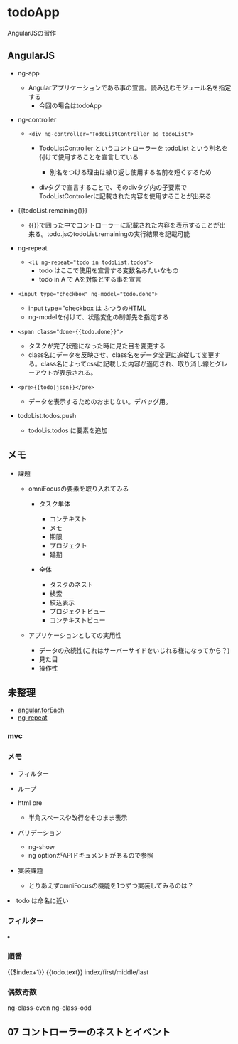 # todoApp
AngularJSの習作

## AngularJS
- ng-app
  - Angularアプリケーションである事の宣言。読み込むモジュール名を指定する
    - 今回の場合はtodoApp

- ng-controller
  - `<div ng-controller="TodoListController as todoList">`
    - TodoListController というコントローラーを todoList という別名を付けて使用することを宣言している
      - 別名をつける理由は繰り返し使用する名前を短くするため

    - divタグで宣言することで、そのdivタグ内の子要素でTodoListControllerに記載された内容を使用することが出来る

- {{todoList.remaining()}}
  - {{}}で囲った中でコントローラーに記載された内容を表示することが出来る。todo.jsのtodoList.remainingの実行結果を記載可能

- ng-repeat
  - `<li ng-repeat="todo in todoList.todos">`
    - todo はここで使用を宣言する変数名みたいなもの
    - todo in A で Aを対象とする事を宣言

- `<input type="checkbox" ng-model="todo.done">`
  - input type="checkbox は ふつうのHTML
  - ng-modelを付けて、状態変化の制御先を指定する

- `<span class="done-{{todo.done}}">`
  - タスクが完了状態になった時に見た目を変更する
  - class名にデータを反映させ、class名をデータ変更に追従して変更する。class名によってcssに記載した内容が適応され、取り消し線とグレーアウトが表示される。

- `<pre>{{todo|json}}</pre>`
  - データを表示するためのおまじない。デバッグ用。

- todoList.todos.push
  - todoLis.todos に要素を追加

## メモ
- 課題
  - omniFocusの要素を取り入れてみる
    - タスク単体
      - コンテキスト
      - メモ
      - 期限
      - プロジェクト
      - 延期

    - 全体
      - タスクのネスト
      - 検索
      - 絞込表示
      - プロジェクトビュー
      - コンテキストビュー

  - アプリケーションとしての実用性
    - データの永続性(これはサーバーサイドをいじれる様になってから？)
    - 見た目
    - 操作性

## 未整理
- [angular.forEach](http://js.studio-kingdom.com/angularjs/ng_global_apis/angular_foreach)
- [ng-repeat](http://js.studio-kingdom.com/angularjs/ng_directive/ng_repeat)

### mvc
### メモ
- フィルター
- ループ
- html pre
  - 半角スペースや改行をそのまま表示

- バリデーション
  - ng-show
  - ng optionがAPIドキュメントがあるので参照

- 実装課題
  - とりあえずomniFocusの機能を1つずつ実装してみるのは？

<li ng-repeat="todo in todoList.todos"> todo は命名に近い

### フィルター
<li ng-repeat="todo in todoList.todos|filter:'learn'">

### 順番
<span class="done-{{todo.done}}">{{$index+1}} {{todo.text}}</span> index/first/middle/last

### 偶数奇数
ng-class-even ng-class-odd

## 07 コントローラーのネストとイベント
